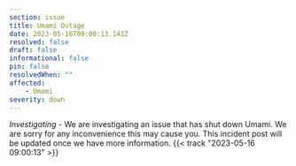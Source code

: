 ```yaml
---
section: issue
title: Umami Outage
date: 2023-05-16T09:00:13.141Z
resolved: false
draft: false
informational: false
pin: false
resolvedWhen: ""
affected:
    - Umami
severity: down
---
```

*Investigating* - We are investigating an issue that has shut down Umami. We are sorry for any inconvenience this may cause you. This incident post will be updated once we have more information. {{< track "2023-05-16 09:00:13" >}}